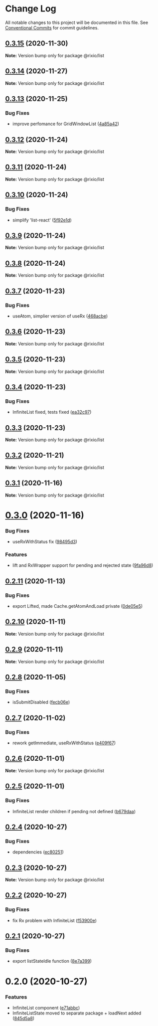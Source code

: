 # Change Log

All notable changes to this project will be documented in this file.
See [Conventional Commits](https://conventionalcommits.org) for commit guidelines.

## [0.3.15](https://github.com/roborox/rixio/compare/@rixio/list@0.3.14...@rixio/list@0.3.15) (2020-11-30)

**Note:** Version bump only for package @rixio/list





## [0.3.14](https://github.com/roborox/rixio/compare/@rixio/list@0.3.13...@rixio/list@0.3.14) (2020-11-27)

**Note:** Version bump only for package @rixio/list





## [0.3.13](https://github.com/roborox/rixio/compare/@rixio/list@0.3.12...@rixio/list@0.3.13) (2020-11-25)


### Bug Fixes

* improve perfomance for GridWindowList ([4a85a42](https://github.com/roborox/rixio/commit/4a85a428d09d37a18485c8b44d47d6e441b5ea52))





## [0.3.12](https://github.com/roborox/rixio/compare/@rixio/list@0.3.11...@rixio/list@0.3.12) (2020-11-24)

**Note:** Version bump only for package @rixio/list





## [0.3.11](https://github.com/roborox/rixio/compare/@rixio/list@0.3.10...@rixio/list@0.3.11) (2020-11-24)

**Note:** Version bump only for package @rixio/list





## [0.3.10](https://github.com/roborox/rixio/compare/@rixio/list@0.3.9...@rixio/list@0.3.10) (2020-11-24)


### Bug Fixes

* simplify 'list-react' ([5f92e1d](https://github.com/roborox/rixio/commit/5f92e1d04b987c7fd44796d08f8f97355af747b0))





## [0.3.9](https://github.com/roborox/rixio/compare/@rixio/list@0.3.8...@rixio/list@0.3.9) (2020-11-24)

**Note:** Version bump only for package @rixio/list





## [0.3.8](https://github.com/roborox/rixio/compare/@rixio/list@0.3.7...@rixio/list@0.3.8) (2020-11-24)

**Note:** Version bump only for package @rixio/list





## [0.3.7](https://github.com/roborox/rixio/compare/@rixio/list@0.3.5...@rixio/list@0.3.7) (2020-11-23)


### Bug Fixes

* useAtom, simplier version of useRx ([468acbe](https://github.com/roborox/rixio/commit/468acbe6a7a7d8c54fb28be4fb597ab0d40487a7))





## [0.3.6](https://github.com/roborox/rixio/compare/@rixio/list@0.3.5...@rixio/list@0.3.6) (2020-11-23)

**Note:** Version bump only for package @rixio/list





## [0.3.5](https://github.com/roborox/rixio/compare/@rixio/list@0.3.4...@rixio/list@0.3.5) (2020-11-23)

**Note:** Version bump only for package @rixio/list





## [0.3.4](https://github.com/roborox/rixio/compare/@rixio/list@0.3.3...@rixio/list@0.3.4) (2020-11-23)


### Bug Fixes

* InfiniteList fixed, tests fixed ([ea32c97](https://github.com/roborox/rixio/commit/ea32c97139ddbac5fa1a0dd1deeb1abcdf788875))





## [0.3.3](https://github.com/roborox/rixio/compare/@rixio/list@0.3.2...@rixio/list@0.3.3) (2020-11-23)

**Note:** Version bump only for package @rixio/list





## [0.3.2](https://github.com/roborox/rixio/compare/@rixio/list@0.3.1...@rixio/list@0.3.2) (2020-11-21)

**Note:** Version bump only for package @rixio/list





## [0.3.1](https://github.com/roborox/rixio/compare/@rixio/list@0.3.0...@rixio/list@0.3.1) (2020-11-16)

**Note:** Version bump only for package @rixio/list





# [0.3.0](https://github.com/roborox/rixio/compare/@rixio/list@0.2.11...@rixio/list@0.3.0) (2020-11-16)


### Bug Fixes

* useRxWithStatus fix ([98495d3](https://github.com/roborox/rixio/commit/98495d3dbb630c968c3a6e3b50d646044bdbbfc6))


### Features

* lift and RxWrapper support for pending and rejected state ([9fa96d8](https://github.com/roborox/rixio/commit/9fa96d802f76283883112c7e88fcf821eaaaf99f))





## [0.2.11](https://github.com/roborox/rixio/compare/@rixio/list@0.2.10...@rixio/list@0.2.11) (2020-11-13)


### Bug Fixes

* export Lifted, made Cache.getAtomAndLoad private ([0de05e5](https://github.com/roborox/rixio/commit/0de05e5022b908d64acf9a1ff6fdcf60dc723748))





## [0.2.10](https://github.com/roborox/rixio/compare/@rixio/list@0.2.9...@rixio/list@0.2.10) (2020-11-11)

**Note:** Version bump only for package @rixio/list





## [0.2.9](https://github.com/roborox/rixio/compare/@rixio/list@0.2.8...@rixio/list@0.2.9) (2020-11-11)

**Note:** Version bump only for package @rixio/list





## [0.2.8](https://github.com/roborox/rixio/compare/@rixio/list@0.2.7...@rixio/list@0.2.8) (2020-11-05)


### Bug Fixes

* isSubmitDisabled ([fecb06e](https://github.com/roborox/rixio/commit/fecb06ee734fb92e1bad5f738051342f54829ffd))





## [0.2.7](https://github.com/roborox/rixio/compare/@rixio/list@0.2.6...@rixio/list@0.2.7) (2020-11-02)


### Bug Fixes

* rework getImmediate, useRxWithStatus ([e409f67](https://github.com/roborox/rixio/commit/e409f6706e13fde0d73407adfba276db71c8e402))





## [0.2.6](https://github.com/roborox/rixio/compare/@rixio/list@0.2.5...@rixio/list@0.2.6) (2020-11-01)

**Note:** Version bump only for package @rixio/list





## [0.2.5](https://github.com/roborox/rixio/compare/@rixio/list@0.2.4...@rixio/list@0.2.5) (2020-11-01)


### Bug Fixes

* InfiniteList render children if pending not defined ([b679daa](https://github.com/roborox/rixio/commit/b679daa29e8d40316c433946b99822cc1c5ada74))





## [0.2.4](https://github.com/roborox/rixio/compare/@rixio/list@0.2.3...@rixio/list@0.2.4) (2020-10-27)


### Bug Fixes

* dependencies ([ec80251](https://github.com/roborox/rixio/commit/ec80251362638bb5f7108ebd090ba4a1f245a55e))





## [0.2.3](https://github.com/roborox/rixio/compare/@rixio/list@0.2.2...@rixio/list@0.2.3) (2020-10-27)

**Note:** Version bump only for package @rixio/list





## [0.2.2](https://github.com/roborox/rixio/compare/@rixio/list@0.2.1...@rixio/list@0.2.2) (2020-10-27)


### Bug Fixes

* fix Rx problem with InfiniteList ([f53900e](https://github.com/roborox/rixio/commit/f53900e24e3ef392402b59cd2260f8d26febd383))





## [0.2.1](https://github.com/roborox/rixio/compare/@rixio/list@0.2.0...@rixio/list@0.2.1) (2020-10-27)


### Bug Fixes

* export listStateIdle function ([8e7a399](https://github.com/roborox/rixio/commit/8e7a3995fe72774c43b2f6e2d6130a62bfb46799))





# 0.2.0 (2020-10-27)


### Features

* InfiniteList component ([e71abbc](https://github.com/roborox/rixio/commit/e71abbc4fdbcc962a37f00b152d7d6137e35e831))
* InfiniteListState moved to separate package + loadNext added ([845d5a8](https://github.com/roborox/rixio/commit/845d5a8bc995078303000d58010ab7eae6204ce5))
